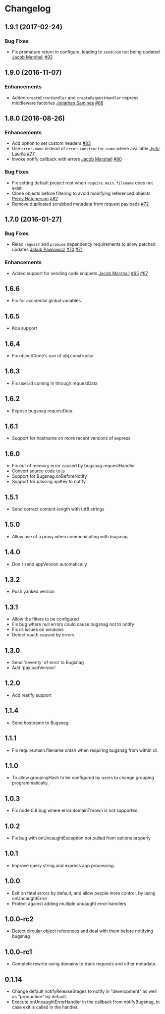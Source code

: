 Changelog
=========

## 1.9.1 (2017-02-24)

### Bug Fixes

* Fix premature return in configure, leading to `sendCode` not being updated
  [Jacob Marshall](https://github.com/jacobmarshall)
  [#92](https://github.com/bugsnag/bugsnag-node/pull/92)

## 1.9.0 (2016-11-07)

### Enhancements

* Added `createErrorHandler` and `createRequestHandler` express middleware factories
  [Jonathan Samines](https://github.com/jonathansamines)
  [#88](https://github.com/bugsnag/bugsnag-node/pull/88)

## 1.8.0 (2016-08-26)

### Enhancements

* Add option to set custom headers
  [#83](https://github.com/bugsnag/bugsnag-node/pull/83)
* Use `error.name` instead of `error.constructor.name` where available
  [Jyrki Laurila](https://github.com/jylauril)
  [#77](https://github.com/bugsnag/bugsnag-node/pull/77)
* Invoke notify callback with errors
  [Jacob Marshall](https://github.com/jacobmarshall)
  [#80](https://github.com/bugsnag/bugsnag-node/pull/80)

### Bug Fixes

* Fix setting default project root when `require.main.filename` does not exist
* Clone objects before filtering to avoid modifying referenced objects
  [Percy Hatcherson](https://github.com/primitive-type)
  [#82](https://github.com/bugsnag/bugsnag-node/pull/82)
* Remove duplicated scrubbed metadata from request payloads
  [#72](https://github.com/bugsnag/bugsnag-node/pull/72)


## 1.7.0 (2016-01-27)

### Bug Fixes

* Relax `request` and `promise` dependency requirements to allow patched updates
  [Jakub Pawlowicz](https://github.com/jakubpawlowicz)
  [#70](https://github.com/bugsnag/bugsnag-node/pull/70)
  [#71](https://github.com/bugsnag/bugsnag-node/issues/71)

### Enhancements

* Added support for sending code snippets
  [Jacob Marshall](https://github.com/jacobmarshall)
  [#65](https://github.com/bugsnag/bugsnag-node/issues/65)
  [#67](https://github.com/bugsnag/bugsnag-node/pull/67)

1.6.6
-----
-   Fix for accidental global variables.

1.6.5
-----
-   Koa support

1.6.4
-----
-   Fix objectClone's use of obj.constructor

1.6.3
-----
-   Fix user.id coming in through requestData

1.6.2
-----
-   Expose bugsnag.requestData

1.6.1
-----
-   Support for hostname on more recent versions of express

1.6.0
-----
-   Fix out of memory error caused by bugsnag.requestHandler
-   Convert source code to js
-   Support for Bugsnag.onBeforeNotify
-   Support for passing apiKey to notify

1.5.1
-----
-   Send correct content-length with utf8 strings

1.5.0
-----
-   Allow use of a proxy when communicating with bugsnag

1.4.0
-----
-   Don't send appVersion automatically

1.3.2
-----
-   Push yanked version

1.3.1
-----
-   Allow the filters to be configured
-   Fix bug where null errors could cause bugsnag not to notify
-   Fix iis issues on windows
-   Detect oauth caused by errors

1.3.0
-----
-   Send 'severity' of error to Bugsnag
-   Add 'payloadVersion'

1.2.0
-----
-   Add restify support

1.1.4
-----
-   Send hostname to Bugsnag

1.1.1
-----
-   Fix require.main.filename crash when requiring bugsnag from within cli.

1.1.0
-----
- 	To allow groupingHash to be configured by users to change grouping programmatically.

1.0.3
-----
- 	Fix node 0.8 bug where error.domainThrown is not supported.

1.0.2
-----
-   Fix bug with onUncaughtException not pulled from options properly

1.0.1
-----
-   Improve query string and express app processing.

1.0.0
-----
-   Exit on fatal errors by default, and allow people more control, by using onUncaughtError
-   Protect against adding multiple uncaught error handlers

1.0.0-rc2
---------
-   Detect circular object references and deal with them before notifying bugsnag

1.0.0-rc1
---------
-   Complete rewrite using domains to track requests and other metadata.

0.1.14
------
-   Change default notifyReleaseStages to notify in "development" as well as "production" by default.
-   Execute onUncaughtErrorHandler in the callback from notifyBugsnag, in case exit is called in the handler.
